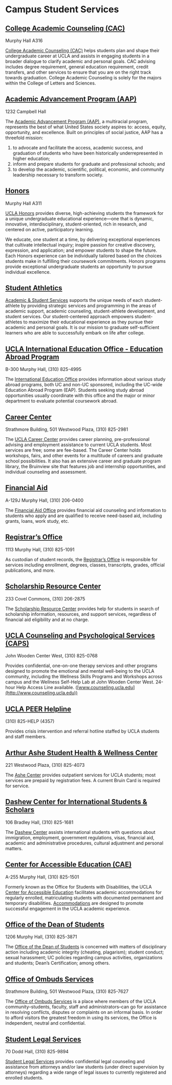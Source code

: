# Campus Student Services

## [College Academic Counseling (CAC)](#college-academic-counseling-cac)

Murphy Hall A316

[College Academic Counseling (CAC)](http://cac.ucla.edu/) helps students plan and shape their undergraduate career at UCLA and assists in engaging students in a broader dialogue to clarify academic and personal goals. CAC advising includes degree requirement, general education requirement, credit transfers, and other services to ensure that you are on the right track towards graduation. College Academic Counseling is solely for the majors within the College of Letters and Sciences.

## [Academic Advancement Program (AAP)](#academic-advancement-program-aap)

1232 Campbell Hall

The [Academic Advancement Program (AAP)](http://www.aap.ucla.edu/), a multiracial program, represents the best of what United States society aspires to: access, equity, opportunity, and excellence. Built on principles of social justice, AAP has a threefold mission:

1. to advocate and facilitate the access, academic success, and graduation of students who have been historically underrepresented in higher education;
2. inform and prepare students for graduate and professional schools; and
3. to develop the academic, scientific, political, economic, and community leadership necessary to transform society.

## [Honors](#honors)

Murphy Hall A311

[UCLA Honors](http://www.honors.ucla.edu/) provides diverse, high-achieving students the framework for a unique undergraduate educational experience—one that is dynamic, innovative, interdisciplinary, student-oriented, rich in research, and centered on active, participatory learning.

We educate, one student at a time, by delivering exceptional experiences that cultivate intellectual inquiry; inspire passion for creative discovery, expression, and application; and empower students to shape the future. Each Honors experience can be individually tailored based on the choices students make in fulfilling their coursework commitments. Honors programs provide exceptional undergraduate students an opportunity to pursue individual excellence.

## [Student Athletics](#student-athletics)

[Academic & Student Services](http://www.uclabruins.com/news/2013/4/17/208272559.aspx) supports the unique needs of each student-athlete by providing strategic services and programming in the areas of academic support, academic counseling, student-athlete development, and student services. Our student-centered approach empowers student-athletes to maximize their educational experience as they pursue their academic and personal goals. It is our mission to graduate self-sufficient learners who are able to successfully embark on life after college.

## [UCLA International Education Office - Education Abroad Program](#ucla-international-education-office-education-abroad-program)

B-300 Murphy Hall, (310) 825-4995

The [International Education Office](https://www.ieo.ucla.edu/) provides information about various study abroad programs, both UC and non-UC sponsored, including the UC-wide Education Abroad Program (EAP). Students seeking study abroad opportunities usually coordinate with this office and the major or minor department to evaluate potential coursework abroad.

## [Career Center](#career-center)

Strathmore Building, 501 Westwood Plaza, (310) 825-2981

The [UCLA Career Center](http://www.career.ucla.edu/) provides career planning, pre-professional advising and employment assistance to current UCLA students. Most services are free; some are fee-based. The Career Center holds workshops, fairs, and other events for a multitude of careers and graduate school possibilities. It also has an extensive career and graduate program library, the Bruinview site that features job and internship opportunities, and individual counseling and assessment.

## [Financial Aid](#financial-aid)

A-129J Murphy Hall, (310) 206-0400

The [Financial Aid Office](http://www.fao.ucla.edu) provides financial aid counseling and information to students who apply and are qualified to receive need-based aid, including grants, loans, work study, etc.

## [Registrar’s Office](#registrar-s-office)

1113 Murphy Hall, (310) 825-1091

As custodian of student records, the [Registrar’s Office](http://www.registrar.ucla.edu) is responsible for services including enrollment, degrees, classes, transcripts, grades, official publications, and more.

## [Scholarship Resource Center](#scholarship-resource-center)

233 Covel Commons, (310) 206-2875

The [Scholarship Resource Center](http://www.scholarshipcenter.ucla.edu/) provides help for students in search of scholarship information, resources, and support services, regardless of financial aid eligibility and at no charge.

## [UCLA Counseling and Psychological Services (CAPS)](#ucla-counseling-and-psychological-services-caps)

John Wooden Center West, (310) 825-0768

Provides confidential, one-on-one therapy services and other programs designed to promote the emotional and mental well-being to the UCLA community, including the Wellness Skills Programs and Workshops across campus and the Wellness Self-Help Lab at John Wooden Center West. 24-hour Help Access Line available. ([www.counseling.ucla.edu](http://www.counseling.ucla.edu))

## [UCLA PEER Helpline](#ucla-peer-helpline)

(310) 825-HELP (4357)

Provides crisis intervention and referral hotline staffed by UCLA students and staff members.

## [Arthur Ashe Student Health & Wellness Center](#arthur-ashe-student-health-wellness-center)

221 Westwood Plaza, (310) 825-4073

The [Ashe Center](http://www.studenthealth.ucla.edu) provides outpatient services for UCLA students; most services are prepaid by registration fees. A current Bruin Card is required for service.

## [Dashew Center for International Students & Scholars](#dashew-center-for-international-students-scholars)

106 Bradley Hall, (310) 825-1681

The [Dashew Center](http://www.intl.ucla.edu) assists international students with questions about immigration, employment, government regulations, visas, financial aid, academic and administrative procedures, cultural adjustment and personal matters.

## [Center for Accessible Education (CAE)](#center-for-accessible-education-cae)

A-255 Murphy Hall, (310) 825-1501

Formerly known as the Office for Students with Disabilities, the UCLA [Center for Accessible Education](http://www.cae.ucla.edu/) facilitates academic accommodations for regularly enrolled, matriculating students with documented permanent and temporary disabilities. [Accommodations](http://www.cae.ucla.edu/Accommodations) are designed to promote successful engagement in the UCLA academic experience.

## [Office of the Dean of Students](#office-of-the-dean-of-students)

1206 Murphy Hall, (310) 825-3871

The [Office of the Dean of Students](http://www.deanofstudents.ucla.edu/index.htm) is concerned with matters of disciplinary action including academic integrity (cheating, plagarism); student conduct; sexual harassment; UC policies regarding campus activities, organizations and students; Dean’s Certification; among others.

## [Office of Ombuds Services](#office-of-ombuds-services)

Strathmore Building, 501 Westwood Plaza, (310) 825-7627

The [Office of Ombuds Services](http://www.ombuds.ucla.edu/) is a place where members of the UCLA community–students, faculty, staff and administrators–can go for assistance in resolving conflicts, disputes or complaints on an informal basis. In order to afford visitors the greatest freedom in using its services, the Office is independent, neutral and confidential.

## [Student Legal Services](#student-legal-services)

70 Dodd Hall, (310) 825-9894

[Student Legal Services](https://www.studentlegal.ucla.edu/) provides confidential legal counseling and assistance from attorneys and/or law students (under direct supervision by attorneys) regarding a wide range of legal issues to currently registered and enrolled students.

